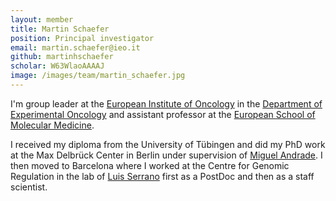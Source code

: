 ```yaml
---
layout: member
title: Martin Schaefer
position: Principal investigator
email: martin.schaefer@ieo.it
github: martinhschaefer
scholar: W63WlaoAAAAJ
image: /images/team/martin_schaefer.jpg
---
```


I'm group leader at the [European Institute of Oncology](www.ieo.it) in the [Department of Experimental Oncology](https://www.ieo.it/it/ricerca/Ricerca-di-base/Dipartimento-di-Oncologia-Sperimentale/) and assistant professor at the [European School of Molecular Medicine](http://www.semm.it/). 

I received my diploma from the University of Tübingen and did my PhD work at the Max Delbrück Center in Berlin under supervision of [Miguel Andrade](https://cbdm.uni-mainz.de/). I then moved to Barcelona where I worked at the Centre for Genomic Regulation in the lab of [Luis Serrano](http://serranolab.crg.eu/) first as a PostDoc and then as a staff scientist.
